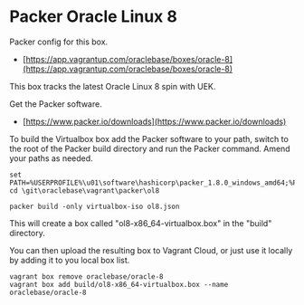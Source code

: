 # Packer Oracle Linux 8

Packer config for this box.

* [https://app.vagrantup.com/oraclebase/boxes/oracle-8](https://app.vagrantup.com/oraclebase/boxes/oracle-8)

This box tracks the latest Oracle Linux 8 spin with UEK.

Get the Packer software.

* [https://www.packer.io/downloads](https://www.packer.io/downloads)

To build the Virtualbox box add the Packer software to your path, switch to the root of the Packer build directory and run the Packer command. Amend your paths as needed.

```
set PATH=%USERPROFILE%\u01\software\hashicorp\packer_1.8.0_windows_amd64;%PATH%
cd \git\oraclebase\vagrant\packer\ol8

packer build -only virtualbox-iso ol8.json
```

This will create a box called "ol8-x86_64-virtualbox.box" in the "build" directory.

You can then upload the resulting box to Vagrant Cloud, or just use it locally by adding it to you local box list.

```
vagrant box remove oraclebase/oracle-8
vagrant box add build/ol8-x86_64-virtualbox.box --name oraclebase/oracle-8
```
